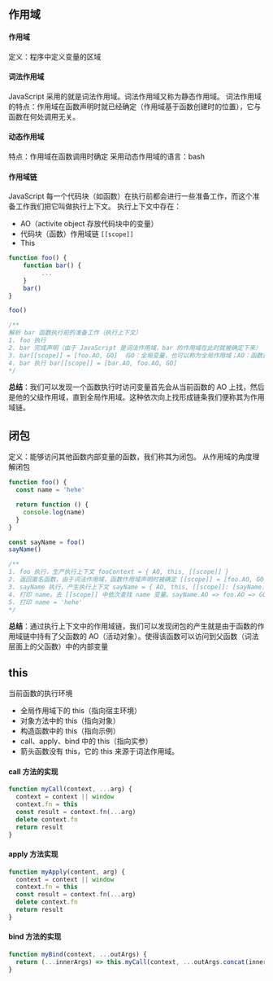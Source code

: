 ## 作用域

#### 作用域

定义：程序中定义变量的区域

#### 词法作用域

JavaScript 采用的就是词法作用域。词法作用域又称为静态作用域。
词法作用域的特点：作用域在函数声明时就已经确定（作用域基于函数创建时的位置），它与函数在何处调用无关。

#### 动态作用域

特点：作用域在函数调用时确定
采用动态作用域的语言：bash

#### 作用域链

JavaScript 每一个代码块（如函数）在执行前都会进行一些准备工作，而这个准备工作我们把它叫做执行上下文。
执行上下文中存在：

- AO（activite object 存放代码块中的变量）
- 代码块（函数）作用域链 `[[scope]]`
- This

```js
function foo() {
    function bar() {
         ...
    }
    bar()
}

foo()

/**
解析 bar 函数执行前的准备工作（执行上下文）
1. foo 执行
2. bar 完成声明（由于 JavaScript 是词法作用域，bar 的作用域在此时就被确定下来）
3. bar[[scope]] = [foo.AO, GO] （GO：全局变量，也可以称为全局作用域；AO：函数执行时内部作用域）
4. bar 执行 bar[[scope]] = [bar.AO, foo.AO, GO]
*/
```

**总结**：我们可以发现一个函数执行时访问变量首先会从当前函数的 AO 上找，然后是他的父级作用域，直到全局作用域。这种依次向上找形成链条我们便称其为作用域链。

## 闭包

定义：能够访问其他函数内部变量的函数，我们称其为闭包。
从作用域的角度理解闭包

```js
function foo() {
  const name = 'hehe'

  return function () {
    console.log(name)
  }
}

const sayName = foo()
sayName()

/**
1. foo 执行，生产执行上下文 fooContext = { AO, this, [[scope]] }
2. 返回匿名函数，由于词法作用域，函数作用域声明时被确定 [[scope]] = [foo.AO, GO]
3. sayName 执行，产生执行上下文 sayName = { AO, this, [[scope]]: [sayName.AO, foo.AO, GO] }
4. 打印 name。去 [[scope]] 中依次查找 name 变量。sayName.AO => foo.AO => GO
5. 打印 name = 'hehe'
*/
```

**总结**：通过执行上下文中的作用域链，我们可以发现闭包的产生就是由于函数的作用域链中持有了父函数的 AO（活动对象）。使得该函数可以访问到父函数（词法层面上的父函数）中的内部变量

## this

当前函数的执行环境

- 全局作用域下的 this（指向宿主环境）
- 对象方法中的 this（指向对象）
- 构造函数中的 this（指向示例）
- call、apply、bind 中的 this（指向实参）
- 箭头函数没有 this，它的 this 来源于词法作用域。

#### call 方法的实现

```js
function myCall(context, ...arg) {
  context = context || window
  context.fn = this
  const result = context.fn(...arg)
  delete context.fn
  return result
}
```

#### apply 方法实现

```js
function myApply(content, arg) {
  context = context || window
  context.fn = this
  const result = context.fn(...arg)
  delete context.fn
  return result
}
```

#### bind 方法的实现

```js
function myBind(context, ...outArgs) {
  return (...innerArgs) => this.myCall(context, ...outArgs.concat(innerArgs))
}
```
